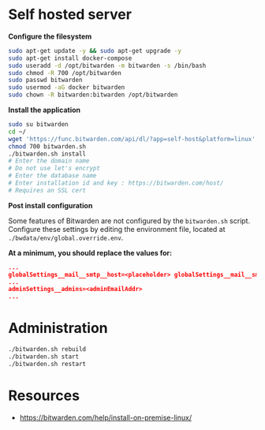 
# Self hosted server

**Configure the filesystem**
```bash
sudo apt-get update -y && sudo apt-get upgrade -y
sudo apt-get install docker-compose
sudo useradd -d /opt/bitwarden -m bitwarden -s /bin/bash
sudo chmod -R 700 /opt/bitwarden
sudo passwd bitwarden
sudo usermod -aG docker bitwarden
sudo chown -R bitwarden:bitwarden /opt/bitwarden
```

**Install the application**
```bash
sudo su bitwarden
cd ~/
wget 'https://func.bitwarden.com/api/dl/?app=self-host&platform=linux' -O bitwarden.sh
chmod 700 bitwarden.sh
./bitwarden.sh install
# Enter the domain name
# Do not use let's encrypt
# Enter the database name
# Enter installation id and key : https://bitwarden.com/host/
# Requires an SSL cert
```

**Post install configuration**

Some features of Bitwarden are not configured by the `bitwarden.sh` script. Configure these settings by editing the environment file, located at `./bwdata/env/global.override.env`. 

**At a minimum, you should replace the values for:**

```json
... 
globalSettings__mail__smtp__host=<placeholder> globalSettings__mail__smtp__port=<placeholder> globalSettings__mail__smtp__ssl=<placeholder> globalSettings__mail__smtp__username=<placeholder> globalSettings__mail__smtp__password=<placeholder> 
... 
adminSettings__admins=<adminEmailAddr>
...
```

# Administration

```bash
./bitwarden.sh rebuild
./bitwarden.sh start
./bitwarden.sh restart
```

# Resources

- https://bitwarden.com/help/install-on-premise-linux/